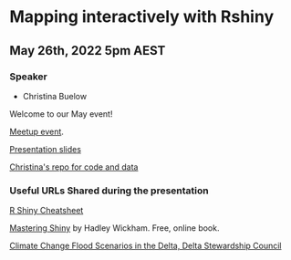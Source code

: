 # Mapping interactively with Rshiny

## May 26th, 2022 5pm AEST

### Speaker

* Christina Buelow

Welcome to our May event!

[Meetup event](https://bit.ly/37mKf32). 

[Presentation slides](https://cabuelow.github.io/intro-rshiny-mapping/#24)

[Christina's repo for code and data](https://github.com/cabuelow/intro-rshiny-mapping)

### Useful URLs Shared during the presentation
[R Shiny Cheatsheet](https://github.com/cabuelow/intro-rshiny-mapping/blob/master/shiny-cheatsheet.pdf)

[Mastering Shiny](https://mastering-shiny.org/) by Hadley Wickham. Free, online book.

[Climate Change Flood Scenarios in the Delta, Delta Stewardship Council](https://deltascience.shinyapps.io/delta_flood_map/)
